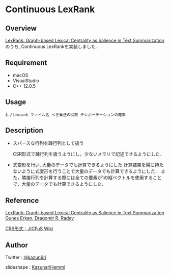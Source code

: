 # Continuous LexRank

## Overview
[LexRank: Graph-based Lexical Centrality as Salience in Text Summarization](https://arxiv.org/abs/1109.2128) のうち, Continuous LexRankを実装しました.

## Requirement
- macOS
- VisualStudio
- C++ 12.0.5

## Usage
`$./lexrank ファイル名 べき乗法の回数 テレポーテーションの確率`

## Description
- スパースな行列を疎行列として扱う

    CSR形式で疎行列を扱うようにし，少ないメモリで記述できるようにした．

- 式変形を行い, 大量のデータでも計算できるようにした
    計算結果を陽に持たないように式変形を行うことで大量のデータでも計算できるようにした．
    また，隣接行列を計算する際には全ての要素が1の縦ベクトルを使用することで，大量のデータでも計算できるようにした．

## Reference
[LexRank: Graph-based Lexical Centrality as Salience in Text Summarization Gunes Erkan, Dragomir R. Radev](https://arxiv.org/abs/1109.2128)

[CRS形式 - JICFuS Wiki](http://www.jicfus.jp/wiki/index.php?CRS%E5%BD%A2%E5%BC%8F)

## Author
Twitter    : [@kazun6ri](https://twitter.com/kazun6ri)

slideshape :  [KazunariHemmi](https://www.slideshare.net/KazunariHemmi)
